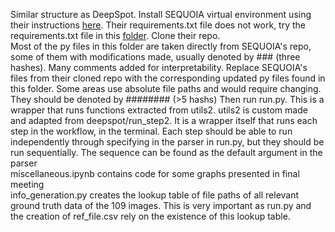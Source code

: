 Similar structure as DeepSpot. Install SEQUOIA virtual environment using their instructions [here](https://github.com/gevaertlab/sequoia-pub/blob/master/README.md). Their requirements.txt file does not work, try the requirements.txt file in this [folder](https://github.com/jantaohk/Deepspot-implementation/blob/main/sequoia/requirements.txt). Clone their repo.  
Most of the py files in this folder are taken directly from SEQUOIA's repo, some of them with modifications made, usually denoted by ### (three hashes). Many comments added for interpretability. Replace SEQUOIA's files from their cloned repo with the corresponding updated py files found in this folder. Some areas use absolute file paths and would require changing. They should be denoted by ######## (>5 hashs)
Then run run.py. This is a wrapper that runs functions extracted from utils2. utils2 is custom made and adapted from deepspot/run_step2. It is a wrapper itself that runs each step in the workflow, in the terminal. Each step should be able to run independently through specifying in the parser in run.py, but they should be run sequentially. The sequence can be found as the default argument in the parser   
miscellaneous.ipynb contains code for some graphs presented in final meeting  
info_generation.py creates the lookup table of file paths of all relevant ground truth data of the 109 images. This is very important as run.py and the creation of ref_file.csv rely on the existence of this lookup table.  
